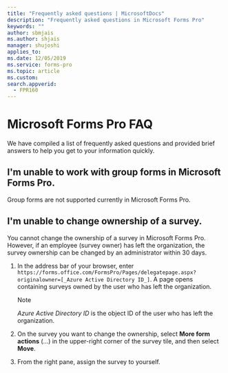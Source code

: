 ```yaml
---
title: "Frequently asked questions | MicrosoftDocs"
description: "Frequently asked questions in Microsoft Forms Pro"
keywords: ""
author: sbmjais
ms.author: shjais
manager: shujoshi
applies_to: 
ms.date: 12/05/2019
ms.service: forms-pro
ms.topic: article
ms.custom: 
search.appverid:
  - FPR160
---
```


# Microsoft Forms Pro FAQ

We have compiled a list of frequently asked questions and provided brief answers to help you get to your information quickly.

## I'm unable to work with group forms in Microsoft Forms Pro.

Group forms are not supported currently in Microsoft Forms Pro.

## I'm unable to change ownership of a survey.

You cannot change the ownership of a survey in Microsoft Forms Pro. However, if an employee (survey owner) has left the organization, the survey ownership can be changed by an administrator within 30 days.

1. In the address bar of your browser, enter `https://forms.office.com/FormsPro/Pages/delegatepage.aspx?originalowner=[_Azure Active Directory ID_]`. A page opens containing surveys owned by the user who has left the organization.

    > [!NOTE]
    > _Azure Active Directory ID_ is the object ID of the user who has left the organization.

2. On the survey you want to change the ownership, select **More form actions** (...) in the upper-right corner of the survey tile, and then select **Move**.

3. From the right pane, assign the survey to yourself.


